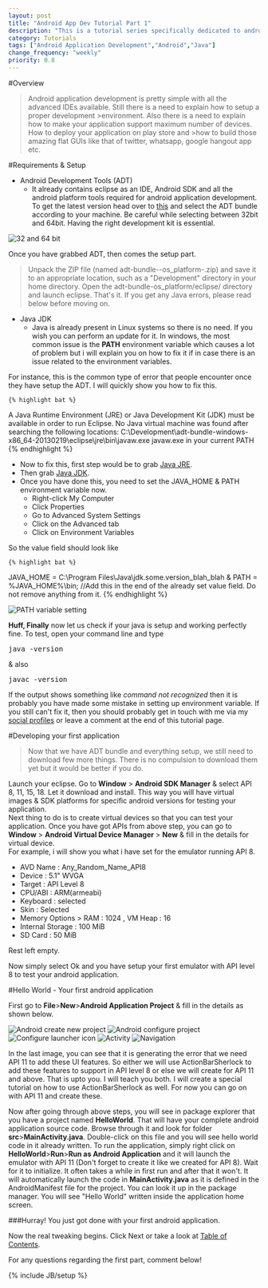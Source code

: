 ```yaml
---
layout: post
title: "Android App Dev Tutorial Part 1"
description: "This is a tutorial series specifically dedicated to android application development. Just follow up and build some awesome apps with me."
category: Tutorials
tags: ["Android Application Development","Android","Java"]
change_frequency: "weekly"
priority: 0.8
---
```


#Overview

>Android application development is pretty simple with all the advanced IDEs available. Still there is a need to explain how to setup a proper development >environment. Also there is a need to explain how to make your application support maximum number of devices. How to deploy your application on play store and >how to build those amazing flat GUIs like that of twitter, whatsapp, google hangout app etc.					

#Requirements & Setup			

* Android Development Tools (ADT)
	- It already contains eclipse as an IDE, Android SDK and all the android platform tools required for android application development. To get the latest version head over to [this](http://developer.android.com/sdk/index.html) and select the ADT bundle according to your machine. Be careful while selecting between 32bit and 64bit. Having the right development kit is essential. 								

<img src="{{ site.url }}/assets/imags/tuts/AndroidDev/android1.png" title="32 and 64 bit" />					
					
Once you have grabbed ADT, then comes the setup part.							 
>Unpack the ZIP file (named adt-bundle--os_platform-.zip) and save it to an appropriate location, such as a "Development" directory in your home directory.
>Open the adt-bundle-os_platform/eclipse/ directory and launch eclipse. That's it. If you get any Java errors, please read below before moving on.
										
* Java JDK
	- Java is already present in Linux systems so there is no need. If you wish you can perform an update for it. In windows, the most common issue is the **PATH** environment variable which causes a lot of problem but i will explain you on how to fix it if in case there is an issue related to the environment variables.													
															
For instance, this is the common type of error that people encounter once they have setup the ADT. I will quickly show you how to fix this.					

	{% highlight bat %}
A Java Runtime Environment (JRE) or Java Development Kit (JDK) must be available in order to run Eclipse. No Java virtual machine was found after searching the following locations:
C:\Development\adt-bundle-windows-x86_64-20130219\eclipse\jre\bin\javaw.exe
javaw.exe in your current PATH
	{% endhighlight %}

- Now to fix this, first step would be to grab [Java JRE](http://www.java.com/en/download/index.jsp). 						
- Then grab [Java JDK](http://www.oracle.com/technetwork/java/javase/downloads/index.html). 							
- Once you have done this, you need to set the JAVA_HOME & PATH environment variable now.								
	- Right-click My Computer
	- Click Properties
	- Go to Advanced System Settings
	- Click on the Advanced tab
	- Click on Environment Variables

So the value field should look like								

	{% highlight bat %}

JAVA_HOME = C:\Program Files\Java\jdk.some.version_blah_blah
&
PATH = %JAVA_HOME%\bin; //Add this in the end of the already set value field. Do not remove anything from it.
	{% endhighlight %}

<img src="{{ site.url }}/assets/imags/tuts/AndroidDev/android2.png" title="PATH variable setting" />						
											
**Huff, Finally** now let us check if your java is setup and working perfectly fine. To test, open your command line and type <pre>java -version</pre> & also <br><pre>javac -version</pre> If the output shows something like *command not recognized* then it is probably you have made some mistake in setting up environment variable. If you still can't fix it, then you should probably get in touch with me via my [social profiles](http://bhavyanshu.me) or leave a comment at the end of this tutorial page.											


#Developing your first application 

>Now that we have ADT bundle and everything setup, we still need to download few more things. There is no compulsion to download them yet but it would be better if you do. 

Launch your eclipse. Go to **Window** > **Android SDK Manager** & select API 8, 11, 15, 18. Let it download and install. This way you will have virtual images & SDK platforms for specific android versions for testing your application.											
Next thing to do is to create virtual devices so that you can test your application. Once you have got APIs from above step, you can go to **Window** > **Android Virtual Device Manager** > **New**  & fill in the details for virtual device. 												
For example, i will show you what i have set for the emulator running API 8.						
											
- AVD Name : Any_Random_Name_API8					
- Device : 5.1" WVGA						
- Target : API Level 8						
- CPU/ABI : ARM(armeabi)							
- Keyboard : selected							
- Skin : Selected							
- Memory Options > RAM : 1024 , VM Heap : 16						
- Internal Storage : 100 MiB						
- SD Card : 50 MiB										
									
Rest left empty. 							
								
Now simply select Ok and you have setup your first emulator with API level 8 to test your android application.							


#Hello World - Your first android application

First go to **File**>**New**>**Android Application Project** & fill in the details as shown below.							
							
<img src="{{ site.url }}/assets/imags/tuts/AndroidDev/android3.png" title="Android create new project" />				
<img src="{{ site.url }}/assets/imags/tuts/AndroidDev/android4.png" title="Android configure project" />						
<img src="{{ site.url }}/assets/imags/tuts/AndroidDev/android5.png" title="Configure launcher icon" />							
<img src="{{ site.url }}/assets/imags/tuts/AndroidDev/android6.png" title="Activity" />								
<img src="{{ site.url }}/assets/imags/tuts/AndroidDev/android7.png" title="Navigation" />								
											
In the last image, you can see that it is generating the error that we need API 11 to add these UI features. So either we will use ActionBarSherlock to add these features to support in API level 8 or else we will create for API 11 and above. That is upto you. I will teach you both. I will create a special tutorial on how to use ActionBarSherlock as well. For now you can go on with API 11 and create these. 									
													
Now after going through above steps, you will see in package explorer that you have a project named **HelloWorld**. That will have your complete android application source code. Browse through it and look for folder **src**>**MainActivity.java**. Double-click on this file and you will see hello world code in it already written. To run the application, simply right click on **HelloWorld**>**Run**>**Run as Android Application** and it will launch the emulator with API 11 (Don't forget to create it like we created for API 8). Wait for it to initialize. It often takes a while in first run and after that it won't. It will automatically launch the code in **MainActivity.java** as it is defined in the AndroidManifest file for the project. You can look it up in the package manager. You will see "Hello World" written inside the application home screen. 											
															
###Hurray! You just got done with your first android application.									
										
Now the real tweaking begins. Click Next or take a look at [Table of Contents](http://bhavyanshu.me/pages/toc-android-tutorials.html). 												

For any questions regarding the first part, comment below! 								


{% include JB/setup %}
